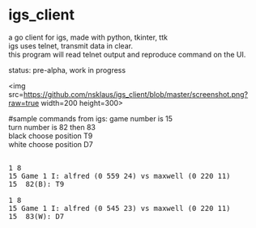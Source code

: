 # igs_client
a go client for igs, made with python, tkinter, ttk  
igs uses telnet, transmit data in clear.  
this program will read telnet output and reproduce command on the UI.  
  
status: pre-alpha, work in progress  
  
<img src=https://github.com/nsklaus/igs_client/blob/master/screenshot.png?raw=true width=200 height=300>   
   
#sample commands from igs:
game number is 15  
turn number is 82 then 83  
black choose position T9  
white choose position D7  
<pre>  
1 8  
15 Game 1 I: alfred (0 559 24) vs maxwell (0 220 11)  
15  82(B): T9  
  
1 8  
15 Game 1 I: alfred (0 545 23) vs maxwell (0 220 11)  
15  83(W): D7  
</pre>

